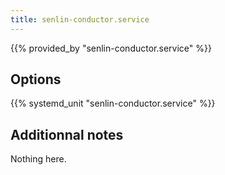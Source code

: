 ```yaml
---
title: senlin-conductor.service
---
```


{{% provided_by "senlin-conductor.service" %}}

## Options

{{% systemd_unit "senlin-conductor.service" %}}

## Additionnal notes

Nothing here.